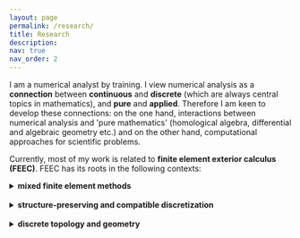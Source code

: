 ```yaml
---
layout: page
permalink: /research/
title: Research
description: 
nav: true
nav_order: 2
---
```


I am a numerical analyst by training. I view numerical analysis as a <b>connection</b> between <b>continuous</b> and <b>discrete</b> (which are always central topics in mathematics), and <b>pure</b> and <b>applied</b>. Therefore I am keen to develop these connections: on the one hand, interactions between numerical analysis and 'pure mathematics' (homological algebra, differential and algebraic geometry etc.) and on the other hand, computational approaches for scientific problems. 

Currently, most of my work is related to <b>finite element exterior calculus (FEEC)</b>. FEEC has its roots in the following contexts:

<details>
  <summary> <b>mixed finite element methods</b></summary>
  Most real-world problems involve more than one field. For example, Navier-Stokes equations involve velocity and pressure, and magnetohydrodynamics describes the coupling of fluids and magnetic fields. Finite element methods involving more than one field are referred to as <b>mixed methods</b>. 
A major message from the study of mixed methods (see [1] for a comprehensive account of this subject) is that different fields should be discretized differently to get correct solutions and efficient solvers.  The   <b><a href="https://en.wikipedia.org/wiki/Ladyzhenskaya–Babuška–Brezzi_condition">Ladyzhenskaya–Babuška–Brezzi (LBB) condition</a></b>, or the <b>inf-sup condition</b> provides a criterion for the choices of discretization (discrete spaces) for different fields. Roughly speaking, these conditions describe how (linear) differential operators should map one space to another. For example, for incompressible flows, one discretizes the velocity in one finite dimensional space (e.g., a certain finite element space) and the pressure in another. The inf-sup condition requires that divergence is surjective from the velocity space to the pressure space (with an analytic bound). Homological algebra and differential complexes (central subjects in FEEC) encode kernels and images of (linear) differential operators, and, therefore are proper tools. 
</details>
 
<br />


<details>
  <summary> <b>structure-preserving and compatible discretization</b></summary>
  The idea of <b>structure-preserving discretization</b> or <b>compatible discretization</b> is to recognize key (algebraic, geometric, topological and physical) structures of problems (structure-awareness) and preserve them in the design of numerical methods. An eminent example is <b><a href="https://www.damtp.cam.ac.uk/user/na/NA_papers/NA2015_05.pdf">geometric numerical integration</a></b>, which discretizes classical mechanics in the Hamiltonian form and preserves symplectic forms in algorithms. <br />  <br />
  
   Finite element exterior calculus falls in the category of structure-preserving discretization by capturing cohomologies. This ensures correct numerical solutions, efficient solvers, and precise physical invariants. More precisely, cohomologies of discrete spaces should be compatible with the continuous version. In other words, differential structures are preserved. 
</details>


<br />


<details>
  <summary> <b>discrete topology and geometry</b></summary>
<b>Homology</b> is a tool for studying the topology of a domain. Roughly speaking, the idea is to look for loops which are not the boundary of any 2D cell, and higher dimensional versions of such objects (for example, on a 2D domain with a hole, one can draw a loop around the hole, which is not the boundary of any 2D patch). <b>Cohomology</b> comes from duality: one associates a number to each cell (lines, faces etc.) and defines the dual of the boundary operator (called coboundary). Functions with vanishing coboundaries which are not coboundary of another function represent cohomology.  <b>De Rham complex</b> provides a computable version of cohomology: integrating k-forms on k-dimensional cells provides such a function, and coboundary operators correspond to exterior derivatives (grad, curl, div and higher dimensional generalizations).

<br />

The de Rham complex is related to PDEs. For example, the Maxwell equation involve grad, curl, and div, and can be written in terms of de Rham complexes. In finite element exterior calculus, one wants to discretize the de Rham complex, and use the resulting discrete version to compute. 

 
</details>

 

   

   

